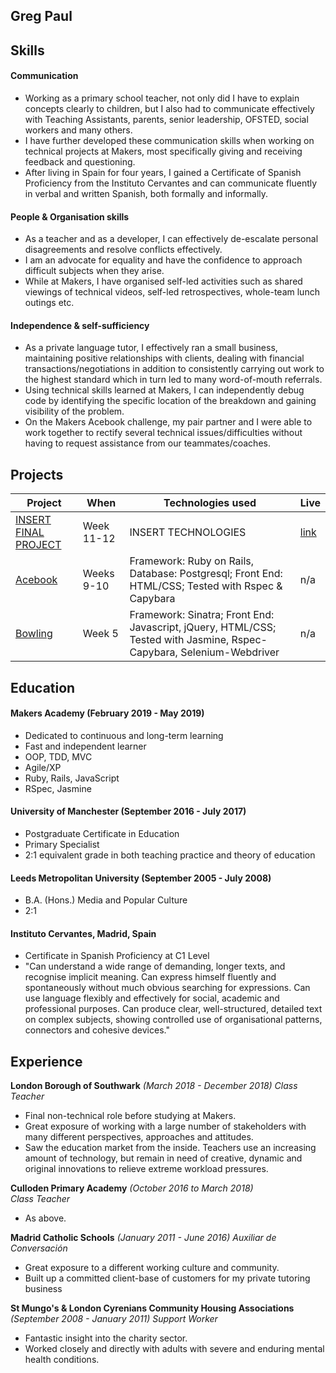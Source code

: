 ## Greg Paul 

## Skills

#### Communication 
- Working as a primary school teacher, not only did I have to explain concepts clearly to children, but I also had to communicate effectively with Teaching Assistants, parents, senior leadership, OFSTED, social workers and many others.  
- I have further developed these communication skills when working on technical projects at Makers, most specifically giving and receiving feedback and questioning.  
- After living in Spain for four years, I gained a Certificate of Spanish Proficiency from the Instituto Cervantes and can communicate fluently in verbal and written Spanish, both formally and informally.  

#### People & Organisation skills 
- As a teacher and as a developer, I can effectively de-escalate personal disagreements and resolve conflicts effectively.
- I am an advocate for equality and have the confidence to approach difficult subjects when they arise.  
- While at Makers, I have organised self-led activities such as shared viewings of technical videos, self-led retrospectives, whole-team lunch outings etc.  


#### Independence & self-sufficiency
- As a private language tutor, I effectively ran a small business, maintaining positive relationships with clients, dealing with financial transactions/negotiations in addition to consistently carrying out work to the highest standard which in turn led to many word-of-mouth referrals.  
- Using technical skills learned at Makers, I can independently debug code by identifying the specific location of the breakdown and gaining visibility of the problem.
- On the Makers Acebook challenge, my pair partner and I were able to work together to rectify several technical issues/difficulties without having to request assistance from our teammates/coaches.  

## Projects
| Project                                                                                                                        | When                                                                                          | Technologies used                                          | Live                                          
|---------------------------------------------------------------------------------------------------------------------------------|--------------------------------------------------------------------------------------------------|-------------------------------------------------------|-------------------------------------------------------|
| [INSERT FINAL PROJECT](https://github.com/justcallmegoyo) | Week 11-12  | INSERT TECHNOLOGIES| [link](https://herokuapp.com/) |
| [Acebook](https://github.com/justcallmegoyo) | Weeks 9-10  | Framework: Ruby on Rails, Database: Postgresql; Front End: HTML/CSS; Tested with Rspec & Capybara| n/a |
| [Bowling](https://github.com/justcallmegoyo) | Week 5 | Framework: Sinatra; Front End: Javascript, jQuery, HTML/CSS; Tested with Jasmine, Rspec-Capybara, Selenium-Webdriver | n/a |

## Education

#### Makers Academy (February 2019 - May 2019) 

- Dedicated to continuous and long-term learning
- Fast and independent learner
- OOP, TDD, MVC
- Agile/XP
- Ruby, Rails, JavaScript
- RSpec, Jasmine

#### University of Manchester (September 2016 - July 2017)

- Postgraduate Certificate in Education 
- Primary Specialist
- 2:1 equivalent grade in both teaching practice and theory of education

#### Leeds Metropolitan University (September 2005 - July 2008)

- B.A. (Hons.) Media and Popular Culture 
- 2:1 

#### Instituto Cervantes, Madrid, Spain
- Certificate in Spanish Proficiency at C1 Level
- "Can understand a wide range of demanding, longer texts, and recognise implicit meaning. Can express himself fluently and spontaneously without much obvious searching for expressions. Can use language flexibly and effectively for social, academic and professional purposes. Can produce clear, well-structured, detailed text on complex subjects, showing controlled use of organisational patterns, connectors and cohesive devices."

## Experience

**London Borough of Southwark** *(March 2018 - December 2018)*
*Class Teacher*
- Final non-technical role before studying at Makers.
- Great exposure of working with a large number of stakeholders with many different perspectives, approaches and attitudes. 
- Saw the education market from the inside.  Teachers use an increasing amount of technology, but remain in need of creative, dynamic and original innovations to relieve extreme workload pressures.  

**Culloden Primary Academy** *(October 2016 to March 2018)*   
*Class Teacher*
- As above.  

**Madrid Catholic Schools** *(January 2011 - June 2016)*
*Auxiliar de Conversación*
- Great exposure to a different working culture and community.
- Built up a committed client-base of customers for my private tutoring business

**St Mungo's & London Cyrenians Community Housing Associations** *(September 2008 - January 2011)* 
*Support Worker*
- Fantastic insight into the charity sector.
- Worked closely and directly with adults with severe and enduring mental health conditions.  
